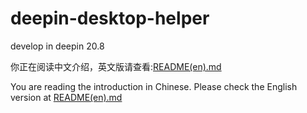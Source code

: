 # deepin-desktop-helper
develop in deepin 20.8

你正在阅读中文介绍，英文版请查看:[README(en).md](README(en).md)

You are reading the introduction in Chinese. Please check the English version at [README(en).md](README(en).md)



